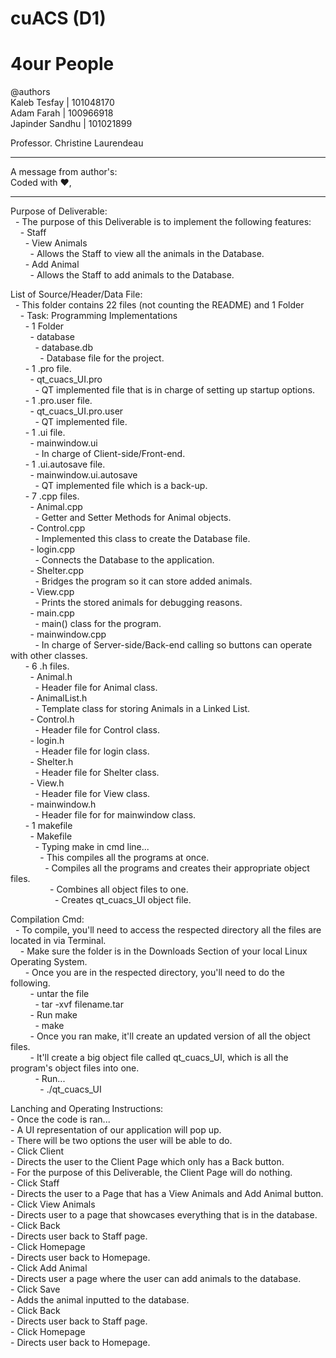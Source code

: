 # cuACS (D1)
# 4our People

@authors
<br/>Kaleb Tesfay    | 101048170
<br/>Adam Farah      | 100966918
<br/>Japinder Sandhu | 101021899

Professor. Christine Laurendeau

************************
A message from author's:<br/>
	Coded with :heart:,	  
************************

Purpose of Deliverable:<br/>
	&nbsp;&nbsp;- The purpose of this Deliverable is to implement the following features:<br/>
    &nbsp;&nbsp;&nbsp;&nbsp;- Staff<br/>
      &nbsp;&nbsp;&nbsp;&nbsp;&nbsp;&nbsp;- View Animals<br/>
        &nbsp;&nbsp;&nbsp;&nbsp;&nbsp;&nbsp;&nbsp;&nbsp;- Allows the Staff to view all the animals in the Database.<br/>
      &nbsp;&nbsp;&nbsp;&nbsp;&nbsp;&nbsp;- Add Animal<br/>
        &nbsp;&nbsp;&nbsp;&nbsp;&nbsp;&nbsp;&nbsp;&nbsp;- Allows the Staff to add animals to the Database.<br/>

List of Source/Header/Data File:<br/>
	&nbsp;&nbsp;- This folder contains 22 files (not counting the README) and 1 Folder<br/>
		&nbsp;&nbsp;&nbsp;&nbsp;- Task: Programming Implementations<br/>
      &nbsp;&nbsp;&nbsp;&nbsp;&nbsp;&nbsp;- 1 Folder<br/>
        &nbsp;&nbsp;&nbsp;&nbsp;&nbsp;&nbsp;&nbsp;&nbsp;- database<br/>
          &nbsp;&nbsp;&nbsp;&nbsp;&nbsp;&nbsp;&nbsp;&nbsp;&nbsp;&nbsp;- database.db<br/>
            &nbsp;&nbsp;&nbsp;&nbsp;&nbsp;&nbsp;&nbsp;&nbsp;&nbsp;&nbsp;&nbsp;&nbsp;- Database file for the project.<br/>
			&nbsp;&nbsp;&nbsp;&nbsp;&nbsp;&nbsp;- 1 .pro file.<br/>
        &nbsp;&nbsp;&nbsp;&nbsp;&nbsp;&nbsp;&nbsp;&nbsp;- qt_cuacs_UI.pro<br/>
          &nbsp;&nbsp;&nbsp;&nbsp;&nbsp;&nbsp;&nbsp;&nbsp;&nbsp;&nbsp;- QT implemented file that is in charge of setting up startup options.<br/>
      &nbsp;&nbsp;&nbsp;&nbsp;&nbsp;&nbsp;- 1 .pro.user file.<br/>
        &nbsp;&nbsp;&nbsp;&nbsp;&nbsp;&nbsp;&nbsp;&nbsp;- qt_cuacs_UI.pro.user<br/>
          &nbsp;&nbsp;&nbsp;&nbsp;&nbsp;&nbsp;&nbsp;&nbsp;&nbsp;&nbsp;- QT implemented file.<br/>
      &nbsp;&nbsp;&nbsp;&nbsp;&nbsp;&nbsp;- 1 .ui file.<br/>
        &nbsp;&nbsp;&nbsp;&nbsp;&nbsp;&nbsp;&nbsp;&nbsp;- mainwindow.ui<br/>
          &nbsp;&nbsp;&nbsp;&nbsp;&nbsp;&nbsp;&nbsp;&nbsp;&nbsp;&nbsp;- In charge of Client-side/Front-end.<br/>
      &nbsp;&nbsp;&nbsp;&nbsp;&nbsp;&nbsp;- 1 .ui.autosave file.<br/>
        &nbsp;&nbsp;&nbsp;&nbsp;&nbsp;&nbsp;&nbsp;&nbsp;- mainwindow.ui.autosave<br/>
          &nbsp;&nbsp;&nbsp;&nbsp;&nbsp;&nbsp;&nbsp;&nbsp;&nbsp;&nbsp;- QT implemented file which is a back-up.<br/>
			&nbsp;&nbsp;&nbsp;&nbsp;&nbsp;&nbsp;- 7 .cpp files.<br/>
				&nbsp;&nbsp;&nbsp;&nbsp;&nbsp;&nbsp;&nbsp;&nbsp;- Animal.cpp<br/>
					&nbsp;&nbsp;&nbsp;&nbsp;&nbsp;&nbsp;&nbsp;&nbsp;&nbsp;&nbsp;- Getter and Setter Methods for Animal objects.<br/>
        &nbsp;&nbsp;&nbsp;&nbsp;&nbsp;&nbsp;&nbsp;&nbsp;- Control.cpp<br/>
					&nbsp;&nbsp;&nbsp;&nbsp;&nbsp;&nbsp;&nbsp;&nbsp;&nbsp;&nbsp;- Implemented this class to create the Database file.<br/>
        &nbsp;&nbsp;&nbsp;&nbsp;&nbsp;&nbsp;&nbsp;&nbsp;- login.cpp<br/>
					&nbsp;&nbsp;&nbsp;&nbsp;&nbsp;&nbsp;&nbsp;&nbsp;&nbsp;&nbsp;- Connects the Database to the application.<br/>
        &nbsp;&nbsp;&nbsp;&nbsp;&nbsp;&nbsp;&nbsp;&nbsp;- Shelter.cpp<br/>
					&nbsp;&nbsp;&nbsp;&nbsp;&nbsp;&nbsp;&nbsp;&nbsp;&nbsp;&nbsp;-  Bridges the program so it can store added animals.<br/>
				&nbsp;&nbsp;&nbsp;&nbsp;&nbsp;&nbsp;&nbsp;&nbsp;- View.cpp<br/>
					&nbsp;&nbsp;&nbsp;&nbsp;&nbsp;&nbsp;&nbsp;&nbsp;&nbsp;&nbsp;- Prints the stored animals for debugging reasons.<br/>
        &nbsp;&nbsp;&nbsp;&nbsp;&nbsp;&nbsp;&nbsp;&nbsp;- main.cpp<br/>
  				&nbsp;&nbsp;&nbsp;&nbsp;&nbsp;&nbsp;&nbsp;&nbsp;&nbsp;&nbsp;- main() class for the program.<br/>
  			&nbsp;&nbsp;&nbsp;&nbsp;&nbsp;&nbsp;&nbsp;&nbsp;- mainwindow.cpp<br/>
  				&nbsp;&nbsp;&nbsp;&nbsp;&nbsp;&nbsp;&nbsp;&nbsp;&nbsp;&nbsp;- In charge of Server-side/Back-end calling so buttons can operate with other classes.<br/>
			&nbsp;&nbsp;&nbsp;&nbsp;&nbsp;&nbsp;- 6 .h files.<br/>
        &nbsp;&nbsp;&nbsp;&nbsp;&nbsp;&nbsp;&nbsp;&nbsp;- Animal.h<br/>
          &nbsp;&nbsp;&nbsp;&nbsp;&nbsp;&nbsp;&nbsp;&nbsp;&nbsp;&nbsp;- Header file for Animal class.<br/>
        &nbsp;&nbsp;&nbsp;&nbsp;&nbsp;&nbsp;&nbsp;&nbsp;- AnimalList.h<br/>
          &nbsp;&nbsp;&nbsp;&nbsp;&nbsp;&nbsp;&nbsp;&nbsp;&nbsp;&nbsp;- Template class for storing Animals in a Linked List.<br/>
        &nbsp;&nbsp;&nbsp;&nbsp;&nbsp;&nbsp;&nbsp;&nbsp;- Control.h<br/>
          &nbsp;&nbsp;&nbsp;&nbsp;&nbsp;&nbsp;&nbsp;&nbsp;&nbsp;&nbsp;- Header file for Control class.<br/>
        &nbsp;&nbsp;&nbsp;&nbsp;&nbsp;&nbsp;&nbsp;&nbsp;- login.h<br/>
          &nbsp;&nbsp;&nbsp;&nbsp;&nbsp;&nbsp;&nbsp;&nbsp;&nbsp;&nbsp;- Header file for login class.<br/>
        &nbsp;&nbsp;&nbsp;&nbsp;&nbsp;&nbsp;&nbsp;&nbsp;- Shelter.h<br/>
          &nbsp;&nbsp;&nbsp;&nbsp;&nbsp;&nbsp;&nbsp;&nbsp;&nbsp;&nbsp;- Header file for Shelter class.<br/>
        &nbsp;&nbsp;&nbsp;&nbsp;&nbsp;&nbsp;&nbsp;&nbsp;- View.h<br/>
          &nbsp;&nbsp;&nbsp;&nbsp;&nbsp;&nbsp;&nbsp;&nbsp;&nbsp;&nbsp;- Header file for View class.<br/>
        &nbsp;&nbsp;&nbsp;&nbsp;&nbsp;&nbsp;&nbsp;&nbsp;- mainwindow.h<br/>
          &nbsp;&nbsp;&nbsp;&nbsp;&nbsp;&nbsp;&nbsp;&nbsp;&nbsp;&nbsp;- Header file for for mainwindow class.<br/>
			&nbsp;&nbsp;&nbsp;&nbsp;&nbsp;&nbsp;- 1 makefile<br/>
				&nbsp;&nbsp;&nbsp;&nbsp;&nbsp;&nbsp;&nbsp;&nbsp;- Makefile<br/>
					&nbsp;&nbsp;&nbsp;&nbsp;&nbsp;&nbsp;&nbsp;&nbsp;&nbsp;&nbsp;- Typing make in cmd line...<br/>
						&nbsp;&nbsp;&nbsp;&nbsp;&nbsp;&nbsp;&nbsp;&nbsp;&nbsp;&nbsp;&nbsp;&nbsp;- This compiles all the programs at once.<br/>
							&nbsp;&nbsp;&nbsp;&nbsp;&nbsp;&nbsp;&nbsp;&nbsp;&nbsp;&nbsp;&nbsp;&nbsp;&nbsp;&nbsp;- Compiles all the programs and creates their appropriate object files.<br/>
							&nbsp;&nbsp;&nbsp;&nbsp;&nbsp;&nbsp;&nbsp;&nbsp;&nbsp;&nbsp;&nbsp;&nbsp;&nbsp;&nbsp;&nbsp;&nbsp;- Combines all object files to one.<br/>
								&nbsp;&nbsp;&nbsp;&nbsp;&nbsp;&nbsp;&nbsp;&nbsp;&nbsp;&nbsp;&nbsp;&nbsp;&nbsp;&nbsp;&nbsp;&nbsp;&nbsp;&nbsp;- Creates qt_cuacs_UI object file.<br/>

Compilation Cmd:<br/>
	&nbsp;&nbsp;- To compile, you'll need to access the respected directory all the files are located in via Terminal.<br/>
    &nbsp;&nbsp;&nbsp;&nbsp;- Make sure the folder is in the Downloads Section of your local Linux Operating System.<br/>
  		&nbsp;&nbsp;&nbsp;&nbsp;&nbsp;&nbsp;- Once you are in the respected directory, you'll need to do the following.<br/>
        &nbsp;&nbsp;&nbsp;&nbsp;&nbsp;&nbsp;&nbsp;&nbsp;- untar the file<br/>
          &nbsp;&nbsp;&nbsp;&nbsp;&nbsp;&nbsp;&nbsp;&nbsp;&nbsp;&nbsp;- tar -xvf filename.tar<br/>
  			&nbsp;&nbsp;&nbsp;&nbsp;&nbsp;&nbsp;&nbsp;&nbsp;- Run make<br/>
          &nbsp;&nbsp;&nbsp;&nbsp;&nbsp;&nbsp;&nbsp;&nbsp;&nbsp;&nbsp;- make<br/>
  		  &nbsp;&nbsp;&nbsp;&nbsp;&nbsp;&nbsp;&nbsp;&nbsp;- Once you ran make, it'll create an updated version of all the object files.<br/>
  			&nbsp;&nbsp;&nbsp;&nbsp;&nbsp;&nbsp;&nbsp;&nbsp;- It'll create a big object file called qt_cuacs_UI, which is all the program's object files
  			into one.<br/>
          &nbsp;&nbsp;&nbsp;&nbsp;&nbsp;&nbsp;&nbsp;&nbsp;&nbsp;&nbsp;- Run...<br/>
            &nbsp;&nbsp;&nbsp;&nbsp;&nbsp;&nbsp;&nbsp;&nbsp;&nbsp;&nbsp;&nbsp;&nbsp;- ./qt_cuacs_UI<br/>


Lanching and Operating Instructions:<br/>
	- Once the code is ran...<br/>
		- A UI representation of our application will pop up.<br/>
      - There will be two options the user will be able to do.<br/>
        - Click Client<br/>
          - Directs the user to the Client Page which only has a Back button.<br/>
            - For the purpose of this Deliverable, the Client Page will do nothing.<br/>
        - Click Staff<br/>
          - Directs the user to a Page that has a View Animals and Add Animal button.<br/>
            - Click View Animals<br/>
              - Directs user to a page that showcases everything that is in the database.<br/>
                - Click Back<br/>
                  - Directs user back to Staff page.<br/>
                - Click Homepage<br/>
                  - Directs user back to Homepage.<br/>
            - Click Add Animal<br/>
              - Directs user a page where the user can add animals to the database.<br/>
                - Click Save<br/>
                  - Adds the animal inputted to the database.<br/>
                - Click Back<br/>
                  - Directs user back to Staff page.<br/>
                - Click Homepage<br/>
                  - Directs user back to Homepage.<br/>
